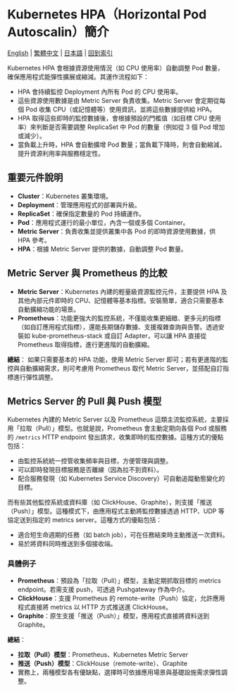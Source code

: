 # Kubernetes HPA（Horizontal Pod Autoscalin）簡介

[English](../en/32_k8s_hpa_intro.md) | [繁體中文](../zh-tw/32_k8s_hpa_intro.md) | [日本語](../ja/32_k8s_hpa_intro.md) | [回到索引](../README.md)

Kubernetes HPA 會根據資源使用情況（如 CPU 使用率）自動調整 Pod 數量，確保應用程式能彈性擴展或縮減。其運作流程如下：

- HPA 會持續監控 Deployment 內所有 Pod 的 CPU 使用率。
- 這些資源使用數據是由 Metric Server 負責收集。Metric Server 會定期從每個 Pod 收集 CPU（或記憶體等）使用資訊，並將這些數據提供給 HPA。
- HPA 取得這些即時的監控數據後，會根據預設的門檻值（如目標 CPU 使用率）來判斷是否需要調整 ReplicaSet 中 Pod 的數量（例如從 3 個 Pod 增加或減少）。
- 當負載上升時，HPA 會自動擴增 Pod 數量；當負載下降時，則會自動縮減，提升資源利用率與服務穩定性。

## 重要元件說明
- **Cluster**：Kubernetes 叢集環境。
- **Deployment**：管理應用程式的部署與升級。
- **ReplicaSet**：確保指定數量的 Pod 持續運作。
- **Pod**：應用程式運行的最小單位，內含一個或多個 Container。
- **Metric Server**：負責收集並提供叢集中各 Pod 的即時資源使用數據，供 HPA 參考。
- **HPA**：根據 Metric Server 提供的數據，自動調整 Pod 數量。

## Metric Server 與 Prometheus 的比較

- **Metric Server**：Kubernetes 內建的輕量級資源監控元件，主要提供 HPA 及其他內部元件即時的 CPU、記憶體等基本指標。安裝簡單，適合只需要基本自動擴縮功能的場景。
- **Prometheus**：功能更強大的監控系統，不僅能收集更細緻、更多元的指標（如自訂應用程式指標），還能長期儲存數據、支援複雜查詢與告警。透過安裝如 kube-prometheus-stack 或自訂 Adapter，可以讓 HPA 直接從 Prometheus 取得指標，進行更進階的自動擴縮。

**總結**：
如果只需要基本的 HPA 功能，使用 Metric Server 即可；若有更進階的監控與自動擴縮需求，則可考慮用 Prometheus 取代 Metric Server，並搭配自訂指標進行彈性調整。

## Metrics Server 的 Pull 與 Push 模型

Kubernetes 內建的 Metric Server 以及 Prometheus 這類主流監控系統，主要採用「拉取（Pull）」模型。也就是說，Prometheus 會主動定期向各個 Pod 或服務的 `/metrics` HTTP endpoint 發出請求，收集即時的監控數據。這種方式的優點包括：
- 由監控系統統一控管收集頻率與目標，方便管理與調整。
- 可以即時發現目標服務是否離線（因為拉不到資料）。
- 配合服務發現（如 Kubernetes Service Discovery）可自動追蹤動態變化的目標。

而有些其他監控系統或資料庫（如 ClickHouse、Graphite），則支援「推送（Push）」模型。這種模式下，由應用程式主動將監控數據透過 HTTP、UDP 等協定送到指定的 metrics server。這種方式的優點包括：
- 適合短生命週期的任務（如 batch job），可在任務結束時主動推送一次資料。
- 易於將資料同時推送到多個接收端。

### 具體例子
- **Prometheus**：預設為「拉取（Pull）」模型，主動定期抓取目標的 metrics endpoint。若需支援 push，可透過 Pushgateway 作為中介。
- **ClickHouse**：支援 Prometheus 的 remote-write（Push）協定，允許應用程式直接將 metrics 以 HTTP 方式推送進 ClickHouse。
- **Graphite**：原生支援「推送（Push）」模型，應用程式直接將資料送到 Graphite。

**總結**：
- **拉取（Pull）模型**：Prometheus、Kubernetes Metric Server
- **推送（Push）模型**：ClickHouse（remote-write）、Graphite
- 實務上，兩種模型各有優缺點，選擇時可依據應用場景與基礎設施需求彈性調整。
